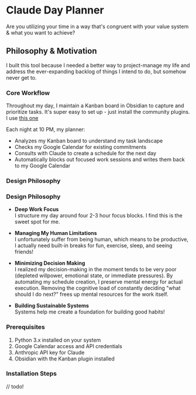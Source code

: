 # Claude Day Planner

Are you utilizing your time in a way that's congruent with your value system & what you want to achieve? 

## Philosophy & Motivation
I built this tool because I needed a better way to project-manage my life and address the ever-expanding backlog of things I intend to do, but somehow never get to. 

### Core Workflow
Throughout my day, I maintain a Kanban board in Obsidian to capture and prioritize tasks. It's super easy to set up - just install the community plugins. I use [this one](https://github.com/mgmeyers/obsidian-kanban)

Each night at 10 PM, my planner:

- Analyzes my Kanban board to understand my task landscape
- Checks my Google Calendar for existing commitments
- Consults with Claude to create a schedule for the next day
- Automatically blocks out focused work sessions and writes them back to my Google Calendar

### Design Philosophy

### Design Philosophy

- **Deep Work Focus**  
I structure my day around four 2-3 hour focus blocks. I find this is the sweet spot for me. 

- **Managing My Human Limitations**  
I unfortunately suffer from being human, which means to be productive, I actually need built-in breaks for fun, exercise, sleep, and seeing friends!

- **Minimizing Decision Making**  
I realized my decision-making in the moment tends to be very poor (depleted willpower, emotional state, or immediate pressures). By automating my schedule creation, I preserve mental energy for actual execution. Removing the cognitive load of constantly deciding "what should I do next?" frees up mental resources for the work itself.

- **Building Sustainable Systems**  
Systems help me create a foundation for building good habits!

### Prerequisites

1. Python 3.x installed on your system
2. Google Calendar access and API credentials
3. Anthropic API key for Claude
4. Obsidian with the Kanban plugin installed

### Installation Steps

// todo! 

